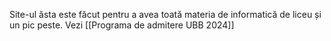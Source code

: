 Site-ul ăsta este făcut pentru a avea toată materia de informatică de liceu și un pic peste.
Vezi [[Programa de admitere UBB 2024]]